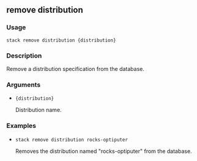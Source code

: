 ## remove distribution

### Usage

`stack remove distribution {distribution}`

### Description

Remove a distribution specification from the database.

### Arguments

* `{distribution}`

   Distribution name.


### Examples

* `stack remove distribution rocks-optiputer`

   Removes the distribution named "rocks-optiputer" from the database.




